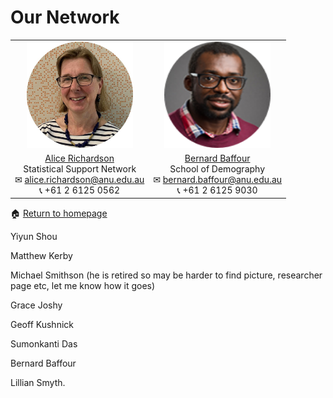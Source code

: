 # Our Network

<table cellpadding="0" cellspacing="0" border="0">
 <tr>
    <td style="text-align: center; vertical-align: middle;"><img src="assets/images/Alice.png" alt="Alice"
             width = "170" 
             height = "170"></td>
    <td style="text-align: center; vertical-align: middle;"><img src="assets/images/Bernard.png" alt="Bernard"
             width = "170" 
             height = "170"></td>
 </tr>
 <tr>
    <td style="text-align: center; vertical-align: middle;"><div><a href="https://services.anu.edu.au/business-units/dean-higher-degree-research/statistical-support-network/associate-professor-alice">Alice Richardson</a></div><div>Statistical Support Network</div><div><span>&#9993;</span> <a href="alice.richardson@anu.edu.au">alice.richardson@anu.edu.au</a></div><div><span>&#128222;</span> +61 2 6125 0562</div></td>
    <td style="text-align: center; vertical-align: middle;"><div><a href="https://demography.cass.anu.edu.au/people/dr-bernard-baffour">Bernard Baffour</a></div><div>School of Demography</div><div><span>&#9993;</span> <a href="bernard.baffour@anu.edu.au">bernard.baffour@anu.edu.au</a></div><div><span>&#128222;</span> +61 2 6125 9030</div></td>
 </tr>
</table>

<span>&#127968;</span> <a href="https://anustatsupportonline.github.io/">Return to homepage</a>






Yiyun Shou

Matthew Kerby

Michael Smithson (he is retired so may be harder to find picture, researcher page etc, let me know how it goes)

Grace Joshy

Geoff Kushnick

Sumonkanti Das

Bernard Baffour

Lillian Smyth.
